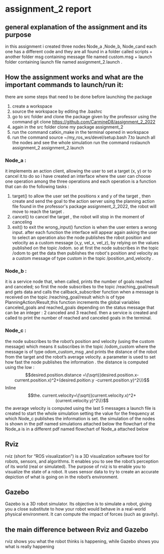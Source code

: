 # assignment_2 report
## general explanation of the assignment and its purpose
in this assignment i created three nodes Node_a ,Node_b, Node_cand each one has a different code and they are all found in a folder called scripts + another folder msg containing message file named custom.msg + launch folder containing launch file named assignment_2.launch .
## How the assignment works and what are the important commands to launch/run it:
there are some steps that need to be done before launching the package 
1. create a workspace 
2. source the workspace by editing the .bashrc 
3. go to src folder and clone the package given by the professor using the command git clone https://github.com/CarmineD8/assignment_2_2022 
4. again in the src folder clone my package assignment_2
5. run the command catkin_make in the terminal opened in workspace
6. run the command source ~/my_ros_ws/devel/setup.bash
7.to launch all the nodes and see the whole simulation run the command roslaunch assignment_2 assignment_2.launch
### Node_a :
it implements an action client, allowing the user to set a target (x, y) or to cancel it.to do so i have created an interface where the user can choose one operation among the three operations and each operation is a function that can do the following tasks :
1. target() to allow the user set the positions x and y of the target , then create and send the goal to the action server using the planning action file found in the professor's package assignment_2_2022, the robot will move to reach the target .
2. cancel() to cancel the target , the robot will stop in the moment of canceling
3. exit() to exit 
the wrong_input() function is when the user enters a wrong input.
after each function the interface will appear again asking the user to select an operation
also the node publishes the robot position and velocity as a custom message (x,y, vel_x, vel_z), by relying on the values
published on the topic /odom. so at first the node subscribes in the topic /odom to get the data then publishes the robot's position and velocity as a custom message of type custom in the topic /position_and_velocity .
### Node_b :
it is a service node that, when called, prints the number of goals reached and canceled; so first the node subscribes to the topic /reaching_goal/result and gets data and calls the callback_subscriber function when a message is received on the topic /reaching_goal/result which is of type PlanningAction/Result,this function increments the global variables canceled_goals and reached_goals depending on the status message that can be an integer : 2 canceled and 3 reached.
then a service is created and called to print the number of reached and canceled goals in the terminal.
### Node_c :  
the  node subscribes to the robot’s position and velocity (using the custom message)  which means it subscribes in the topic /odom_custom where the message is of type odom_custom_msg ,and prints the distance of the robot from the target and the robot’s average velocity. a parameter is used to set how fast the node publishes the information .
the distance is computed using the low :
$$desired.position.distance =\(\sqrt{(desired.position.x-current.position.x)^2+(desired.poition.y -current.position.y)^2\)}$$ 
Inline $$the. current.velocity=\(\sqrt{(current.velocity.x)^2+(current.velocity.y)^2\)}$$ 
the average velocity is computed using the last 5 messages
a launch file is created to start the whole simulation setting the value for the frequency at which Node_c publishes the information is set.
the simulation of the nodes is shown in the pdf named simulations attached below
the flowchart of the Node_a is in a different pdf named flowchart of Node_a attached below  
## Rviz
rviz (short for “ROS visualization”) is a 3D visualization software tool for robots, sensors, and algorithms. It enables you to see the robot’s perception of its world (real or simulated).
The purpose of rviz is to enable you to visualize the state of a robot. It uses sensor data to try to create an accurate depiction of what is going on in the robot’s environment.

## Gazebo
Gazebo is a 3D robot simulator. Its objective is to simulate a robot, giving you a close substitute to how your robot would behave in a real-world physical environment. It can compute the impact of forces (such as gravity).

## the main difference between Rviz and Gazebo 
rviz shows you what the robot thinks is happening, while Gazebo shows you what is really happening

